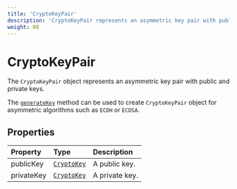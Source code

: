 ```yaml
---
title: 'CryptoKeyPair'
description: 'CryptoKeyPair represents an asymmetric key pair with public and private keys.'
weight: 08
---
```


# CryptoKeyPair

The `CryptoKeyPair` object represents an asymmetric key pair with public and private keys.

The [`generateKey`](https://grafana.com/docs/k6/<K6_VERSION>/javascript-api/crypto/subtlecrypto/generatekey/) method can be used to create `CryptoKeyPair` object for asymmetric algorithms such as `ECDH` or `ECDSA`.

## Properties

| Property   | Type                                                                                    | Description    |
| :--------- | :-------------------------------------------------------------------------------------- | :------------- |
| publicKey  | [`CryptoKey`](https://grafana.com/docs/k6/<K6_VERSION>/javascript-api/crypto/cryptokey) | A public key.  |
| privateKey | [`CryptoKey`](https://grafana.com/docs/k6/<K6_VERSION>/javascript-api/crypto/cryptokey) | A private key. |
